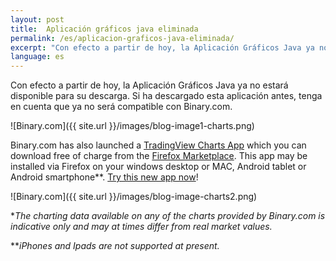 ```yaml
---
layout: post
title:  Aplicación gráficos java eliminada
permalink: /es/aplicacion-graficos-java-eliminada/
excerpt: "Con efecto a partir de hoy, la Aplicación Gráficos Java ya no estará disponible para su descarga. Si ha descargado esta aplicación antes, tenga en cuenta que ya no será compatible..."
language: es
---
```



Con efecto a partir de hoy, la Aplicación Gráficos Java ya no estará disponible para su descarga. Si ha descargado esta aplicación antes, tenga en cuenta que ya no será compatible con Binary.com.


![Binary.com]({{ site.url }}/images/blog-image1-charts.png)

Binary.com has also launched a [TradingView Charts App](https://marketplace.firefox.com/app/binary-ltd-tradingview-charts?src=search) which you can download free of charge from the [Firefox Marketplace](https://marketplace.firefox.com/app/binary-ltd-tradingview-charts?src=search). This app may be installed via Firefox on your windows desktop or MAC, Android tablet or Android smartphone**. [Try this new app now](https://marketplace.firefox.com/app/binary-ltd-tradingview-charts/?src=search)!

![Binary.com]({{ site.url }}/images/blog-image-charts2.png)

**The charting data available on any of the charts provided by Binary.com is indicative only and may at times differ from real market values.*

***iPhones and Ipads are not supported at present.*
